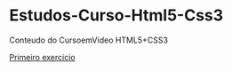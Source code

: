 # Estudos-Curso-Html5-Css3

 Conteudo do CursoemVideo HTML5+CSS3

<a href="https://bmrnice.github.io/Estudos-Curso-Html5-Css3/Ecercicios/ex001/index.html">Primeiro exercicio</a>
